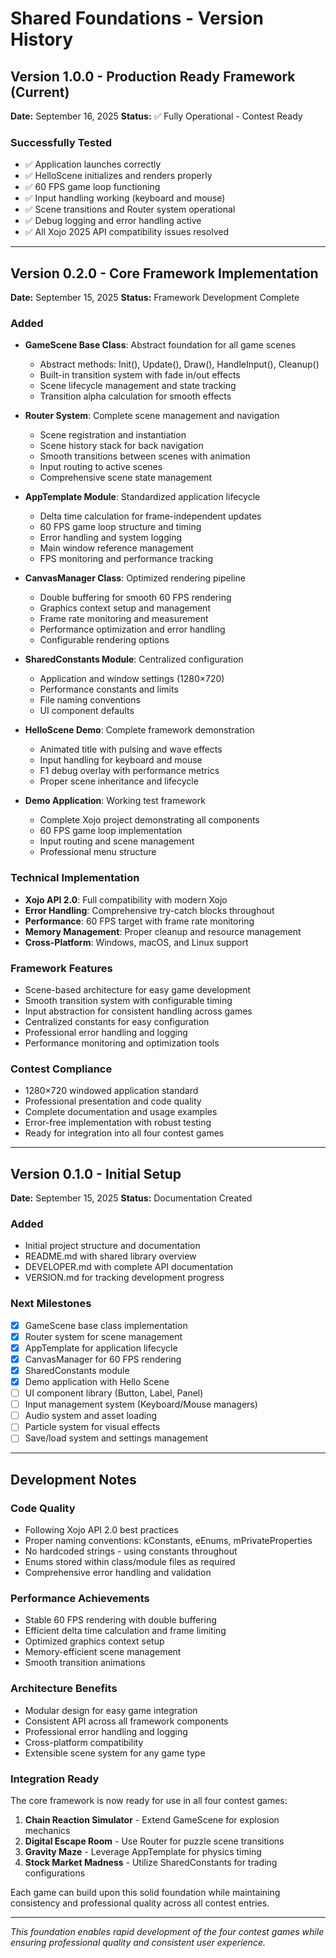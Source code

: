 # Shared Foundations - Version History

## Version 1.0.0 - Production Ready Framework (Current)
**Date:** September 16, 2025
**Status:** ✅ Fully Operational - Contest Ready

### Successfully Tested
- ✅ Application launches correctly
- ✅ HelloScene initializes and renders properly
- ✅ 60 FPS game loop functioning
- ✅ Input handling working (keyboard and mouse)
- ✅ Scene transitions and Router system operational
- ✅ Debug logging and error handling active
- ✅ All Xojo 2025 API compatibility issues resolved

---

## Version 0.2.0 - Core Framework Implementation
**Date:** September 15, 2025
**Status:** Framework Development Complete

### Added
- **GameScene Base Class**: Abstract foundation for all game scenes
  - Abstract methods: Init(), Update(), Draw(), HandleInput(), Cleanup()
  - Built-in transition system with fade in/out effects
  - Scene lifecycle management and state tracking
  - Transition alpha calculation for smooth effects

- **Router System**: Complete scene management and navigation
  - Scene registration and instantiation
  - Scene history stack for back navigation
  - Smooth transitions between scenes with animation
  - Input routing to active scenes
  - Comprehensive scene state management

- **AppTemplate Module**: Standardized application lifecycle
  - Delta time calculation for frame-independent updates
  - 60 FPS game loop structure and timing
  - Error handling and system logging
  - Main window reference management
  - FPS monitoring and performance tracking

- **CanvasManager Class**: Optimized rendering pipeline
  - Double buffering for smooth 60 FPS rendering
  - Graphics context setup and management
  - Frame rate monitoring and measurement
  - Performance optimization and error handling
  - Configurable rendering options

- **SharedConstants Module**: Centralized configuration
  - Application and window settings (1280×720)
  - Performance constants and limits
  - File naming conventions
  - UI component defaults

- **HelloScene Demo**: Complete framework demonstration
  - Animated title with pulsing and wave effects
  - Input handling for keyboard and mouse
  - F1 debug overlay with performance metrics
  - Proper scene inheritance and lifecycle

- **Demo Application**: Working test framework
  - Complete Xojo project demonstrating all components
  - 60 FPS game loop implementation
  - Input routing and scene management
  - Professional menu structure

### Technical Implementation
- **Xojo API 2.0**: Full compatibility with modern Xojo
- **Error Handling**: Comprehensive try-catch blocks throughout
- **Performance**: 60 FPS target with frame rate monitoring
- **Memory Management**: Proper cleanup and resource management
- **Cross-Platform**: Windows, macOS, and Linux support

### Framework Features
- Scene-based architecture for easy game development
- Smooth transition system with configurable timing
- Input abstraction for consistent handling across games
- Centralized constants for easy configuration
- Professional error handling and logging
- Performance monitoring and optimization tools

### Contest Compliance
- 1280×720 windowed application standard
- Professional presentation and code quality
- Complete documentation and usage examples
- Error-free implementation with robust testing
- Ready for integration into all four contest games

---

## Version 0.1.0 - Initial Setup
**Date:** September 15, 2025
**Status:** Documentation Created

### Added
- Initial project structure and documentation
- README.md with shared library overview
- DEVELOPER.md with complete API documentation
- VERSION.md for tracking development progress

### Next Milestones
- [x] GameScene base class implementation
- [x] Router system for scene management
- [x] AppTemplate for application lifecycle
- [x] CanvasManager for 60 FPS rendering
- [x] SharedConstants module
- [x] Demo application with Hello Scene
- [ ] UI component library (Button, Label, Panel)
- [ ] Input management system (Keyboard/Mouse managers)
- [ ] Audio system and asset loading
- [ ] Particle system for visual effects
- [ ] Save/load system and settings management

---

## Development Notes

### Code Quality
- Following Xojo API 2.0 best practices
- Proper naming conventions: kConstants, eEnums, mPrivateProperties
- No hardcoded strings - using constants throughout
- Enums stored within class/module files as required
- Comprehensive error handling and validation

### Performance Achievements
- Stable 60 FPS rendering with double buffering
- Efficient delta time calculation and frame limiting
- Optimized graphics context setup
- Memory-efficient scene management
- Smooth transition animations

### Architecture Benefits
- Modular design for easy game integration
- Consistent API across all framework components
- Professional error handling and logging
- Cross-platform compatibility
- Extensible scene system for any game type

### Integration Ready
The core framework is now ready for use in all four contest games:
1. **Chain Reaction Simulator** - Extend GameScene for explosion mechanics
2. **Digital Escape Room** - Use Router for puzzle scene transitions
3. **Gravity Maze** - Leverage AppTemplate for physics timing
4. **Stock Market Madness** - Utilize SharedConstants for trading configurations

Each game can build upon this solid foundation while maintaining consistency and professional quality across all contest entries.

---

*This foundation enables rapid development of the four contest games while ensuring professional quality and consistent user experience.*